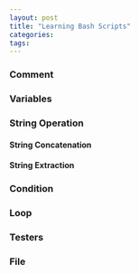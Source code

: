 ```yaml
---
layout: post
title: "Learning Bash Scripts"
categories:
tags:
---
```


### Comment

### Variables

### String Operation
#### String Concatenation
#### String Extraction

### Condition

### Loop


### Testers

### File


